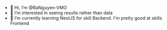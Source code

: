- 👋 Hi, I’m @BaNguyen-VMO
- 👀 I’m interested in seeing results rather than data
- 🌱 I’m currently learning NestJS for skill Backend. I'm pretty good at skills Frontend 

<!---
BaNguyen-VMO/BaNguyen-VMO is a ✨ special ✨ repository because its `README.md` (this file) appears on your GitHub profile.
You can click the Preview link to take a look at your changes.
--->
